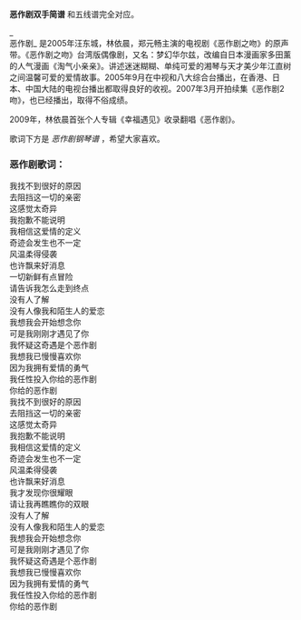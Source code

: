 

**恶作剧双手简谱** 和五线谱完全对应。

_  
恶作剧_
是2005年汪东城，林依晨，郑元畅主演的电视剧《恶作剧之吻》的原声带。《恶作剧之吻》台湾版偶像剧，又名：梦幻华尔兹，改编自日本漫画家多田薰的人气漫画《淘气小亲亲》。讲述迷迷糊糊、单纯可爱的湘琴与天才美少年江直树之间温馨可爱的爱情故事。2005年9月在中视和八大综合台播出，在香港、日本、中国大陆的电视台播出都取得良好的收视。2007年3月开拍续集《恶作剧2吻》，也已经播出，取得不俗成绩。

  
2009年，林依晨首张个人专辑《幸福遇见》收录翻唱《恶作剧》。

  
歌词下方是 _恶作剧钢琴谱_ ，希望大家喜欢。

### 恶作剧歌词：

我找不到很好的原因  
去阻挡这一切的亲密  
这感觉太奇异  
我抱歉不能说明  
我相信这爱情的定义  
奇迹会发生也不一定  
风温柔得侵袭  
也许飘来好消息  
一切新鲜有点冒险  
请告诉我怎么走到终点  
没有人了解  
没有人像我和陌生人的爱恋  
我想我会开始想念你  
可是我刚刚才遇见了你  
我怀疑这奇遇是个恶作剧  
我想我已慢慢喜欢你  
因为我拥有爱情的勇气  
我任性投入你给的恶作剧  
你给的恶作剧  
我找不到很好的原因  
去阻挡这一切的亲密  
这感觉太奇异  
我抱歉不能说明  
我相信这爱情的定义  
奇迹会发生也不一定  
风温柔得侵袭  
也许飘来好消息  
我才发现你很耀眼  
请让我再瞧瞧你的双眼  
没有人了解  
没有人像我和陌生人的爱恋  
我想我会开始想念你  
可是我刚刚才遇见了你  
我怀疑这奇遇是个恶作剧  
我想我已慢慢喜欢你  
因为我拥有爱情的勇气  
我任性投入你给的恶作剧  
你给的恶作剧

